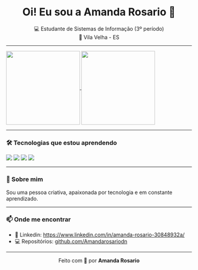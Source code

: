 <h1 align="center">Oi! Eu sou a Amanda Rosario 🪷</h1>

<p align="center">
  💻 Estudante de Sistemas de Informação (3º período)  
  <br/>
  📍 Vila Velha - ES  

---

<a href="https://github.com/Amandarosariodn/github-readme-stats">
  <img height="200" align="center" src="https://github-readme-stats.vercel.app/api?username=Amandarosariodn&show_icons=true&theme=jolly" />
</a>
<a href="https://github.com/Amandarosariodn/convoychat">
  <img height="200" align="center" src="https://github-readme-stats.vercel.app/api/top-langs?username=Amandarosariodn&layout=compact&langs_count=8&card_width=320&theme=jolly" />
</a>

---

### 🛠️ Tecnologias que estou aprendendo

<p align="left">
  <img src="https://img.shields.io/badge/Java-ED8B00?style=for-the-badge&logo=java&logoColor=white" />
  <img src="https://img.shields.io/badge/HTML5-E34F26?style=for-the-badge&logo=html5&logoColor=white" />
  <img src="https://img.shields.io/badge/CSS3-1572B6?style=for-the-badge&logo=css3&logoColor=white" />
  <img src="https://img.shields.io/badge/GitHub-181717?style=for-the-badge&logo=github&logoColor=white" />
</p>

---

### 🌸 Sobre mim

Sou uma pessoa criativa, apaixonada por tecnologia e em constante aprendizado.

---

### 📫 Onde me encontrar
- 💼 Linkedin: https://www.linkedin.com/in/amanda-rosario-30848932a/
- 💻 Repositórios: [github.com/Amandarosariodn](https://github.com/Amandarosariodn)

---

<p align="center">
  Feito com 💖 por <strong>Amanda Rosario</strong> <br/>
</p>
